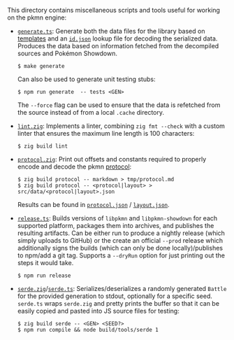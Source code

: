 This directory contains miscellaneous scripts and tools useful for working on the pkmn engine:

- [`generate.ts`](generate.ts): Generate both the data files for the library based on
  [templates](../lib/common/data) and an [`id.json`](../pkg/data/ids.json) lookup file for decoding
  the serialized data. Produces the data based on information fetched from the decompiled sources
  and Pokémon Showdown.

      $ make generate

  Can also be used to generate unit testing stubs:

      $ npm run generate  -- tests <GEN>

  The `--force` flag can be used to ensure that the data is refetched from the source instead of
  from a local `.cache` directory.

- [`lint.zig`](lint.zig): Implements a linter, combining `zig fmt --check` with a custom linter
  that ensures the maximum line length is 100 characters:

      $ zig build lint

- [`protocol.zig`](protocol.zig): Print out offsets and constants required to properly encode and
  decode the pkmn [protocol](../../docs/PROTOCOL.md):

      $ zig build protocol -- markdown > tmp/protocol.md
      $ zig build protocol -- <protocol|layout> > src/data/<protocol|layout>.json

  Results can be found in [`protocol.json`](../data/protocol.json) /
  [`layout.json`](../data/layout.json).

- [`release.ts`](release.ts): Builds versions of `libpkmn` and `libpkmn-showdown` for each supported
  platform, packages them into archives, and publishes the resulting artifacts. Can be either run to
  produce a nightly release (which simply uploads to GitHub) or the create an official `--prod`
  release which additionally signs the builds (which can only be done locally)/publishes to npm/add
  a git tag. Supports a `--dryRun` option for just printing out the steps it would take.

      $ npm run release

- [`serde.zig`](serde.zig)/[`serde.ts`](serde.ts): Serializes/deserializes a randomly generated
  `Battle` for the provided generation to stdout, optionally for a specific seed. `serde.ts` wraps
  `serde.zig` and pretty prints the buffer so that it can be easily copied and pasted into JS
  source files for testing:

      $ zig build serde -- <GEN> <SEED?>
      $ npm run compile && node build/tools/serde 1
